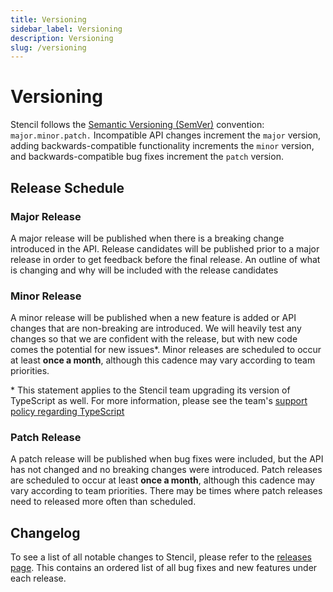 ```yaml
---
title: Versioning
sidebar_label: Versioning
description: Versioning
slug: /versioning
---
```


# Versioning

Stencil follows the <a href="https://semver.org/" target="_blank">Semantic Versioning (SemVer)</a> convention:
<code>major.minor.patch.</code> Incompatible API changes increment the <code>major</code> version, adding 
backwards-compatible functionality increments the <code>minor</code> version, and backwards-compatible bug fixes
increment the <code>patch</code> version.

## Release Schedule

### Major Release

A major release will be published when there is a breaking change introduced in the API. Release candidates will
be published prior to a major release in order to get feedback before the final release. An outline of what is
changing and why will be included with the release candidates

### Minor Release

A minor release will be published when a new feature is added or API changes that are non-breaking are introduced.
We will heavily test any changes so that we are confident with the release, but with new code comes the potential for
new issues*. Minor releases are scheduled to occur at least **once a month**, although this cadence may vary according 
to team priorities.

\* This statement applies to the Stencil team upgrading its version of TypeScript as well. For more information, please
see the team's [support policy regarding TypeScript](./support-policy.md#typescript-support)

### Patch Release

A patch release will be published when bug fixes were included, but the API has not changed and no breaking changes were
introduced.  Patch releases are scheduled to occur at least **once a month**, although this cadence may vary according
to team priorities. There may be times where patch releases need to released more often than scheduled.

## Changelog

To see a list of all notable changes to Stencil, please refer to the [releases
page](https://github.com/ionic-team/stencil/releases). This contains an ordered
list of all bug fixes and new features under each release.
